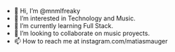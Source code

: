 - 👋 Hi, I’m @mnmlfreaky
- 👀 I’m interested in Technology and Music.
- 🌱 I’m currently learning Full Stack.
- 💞️ I’m looking to collaborate on music proyects.
- 📫 How to reach me at instagram.com/matiasmauger

<!---
mnmlfreaky/mnmlfreaky is a ✨ special ✨ repository because its `README.md` (this file) appears on your GitHub profile.
You can click the Preview link to take a look at your changes.
--->
